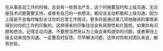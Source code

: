 在从事各自工作的时候，总会有一些想法产生，这个时候要及时和上级沟通，无论是技术问题需要支持，或者有自己的一些想法，都应该主动积极和上级沟通，因为上级是不会每时每刻关注你的日常工作情况，更多的是通过某几项他跟进的事情来得到对你的工作的印象的，这样得来的印象往往会有局限性和片面性。如果你有问题和想法，记得主动沟通，不要想当然地认为上级会来知道你的问题，或者等待上级主动来找你沟通。一定要及时反馈，尽早解决问题，这样对你和对团队来说，都有好处。

